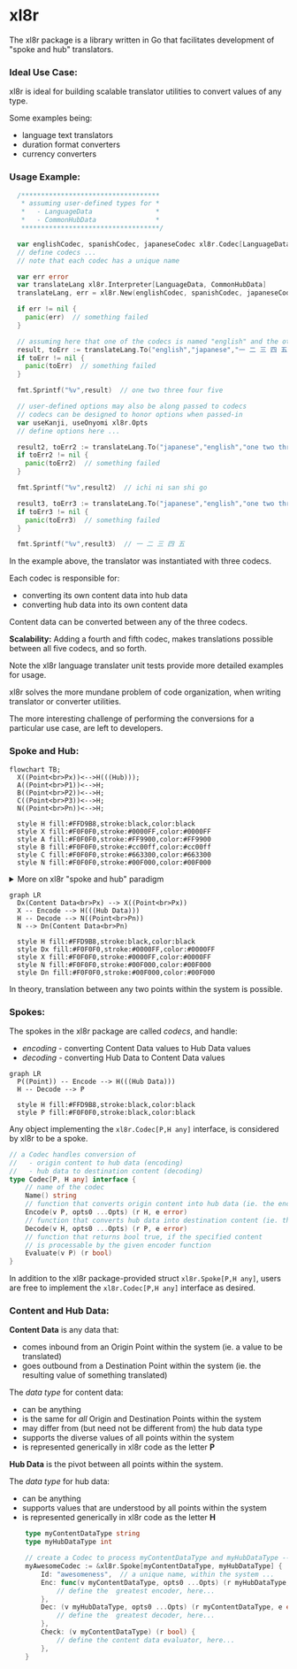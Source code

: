 # xl8r

The xl8r package is a library written in Go that facilitates development of "spoke and hub" translators.

### Ideal Use Case:

xl8r is ideal for building scalable translator utilities to convert values of any type.

Some examples being:
- language text translators
- duration format converters
- currency converters

### Usage Example:

```go
  /***********************************
   * assuming user-defined types for *
   *   - LanguageData                *
   *   - CommonHubData               *
   ***********************************/

  var englishCodec, spanishCodec, japaneseCodec xl8r.Codec[LanguageData, CommonHubData]
  // define codecs ...
  // note that each codec has a unique name

  var err error
  var translateLang xl8r.Interpreter[LanguageData, CommonHubData]
  translateLang, err = xl8r.New(englishCodec, spanishCodec, japaneseCodec)

  if err != nil {
    panic(err)  // something failed
  }

  // assuming here that one of the codecs is named "english" and the other is named "japanese"
  result, toErr := translateLang.To("english","japanese","一 二 三 四 五")
  if toErr != nil {
    panic(toErr)  // something failed
  }

  fmt.Sprintf("%v",result)  // one two three four five

  // user-defined options may also be along passed to codecs
  // codecs can be designed to honor options when passed-in
  var useKanji, useOnyomi xl8r.Opts
  // define options here ...

  result2, toErr2 := translateLang.To("japanese","english","one two three four five", useOnyomi)
  if toErr2 != nil {
    panic(toErr2)  // something failed
  }

  fmt.Sprintf("%v",result2)  // ichi ni san shi go

  result3, toErr3 := translateLang.To("japanese","english","one two three four five", useKanji)
  if toErr3 != nil {
    panic(toErr3)  // something failed
  }

  fmt.Sprintf("%v",result3)  // 一 二 三 四 五

```

In the example above, the translator was instantiated with three codecs.

Each codec is responsible for:
- converting its own content data into hub data
- converting hub data into its own content data

Content data can be converted between any of the three codecs.

**Scalability:**
Adding a fourth and fifth codec, makes translations possible between all five codecs, and so forth.

Note the xl8r language translater unit tests provide more detailed examples for usage.

xl8r solves the more mundane problem of code organization, when writing translator or converter utilities.

The more interesting challenge of performing the conversions for a particular use case, are left to developers.

### Spoke and Hub:
```mermaid
flowchart TB;
  X((Point<br>Px))<-->H(((Hub)));
  A((Point<br>P1))<-->H;
  B((Point<br>P2))<-->H;
  C((Point<br>P3))<-->H;
  N((Point<br>Pn))<-->H;

  style H fill:#FFD9B8,stroke:black,color:black
  style X fill:#F0F0F0,stroke:#0000FF,color:#0000FF
  style A fill:#F0F0F0,stroke:#FF9900,color:#FF9900
  style B fill:#F0F0F0,stroke:#cc00ff,color:#cc00ff
  style C fill:#F0F0F0,stroke:#663300,color:#663300
  style N fill:#F0F0F0,stroke:#00F000,color:#00F000

```
<details>

<summary>More on xl8r "spoke and hub" paradigm</summary>

In this paradigm, each point represents a different Origin and/or Destination for data translations.

For example, some content may be translated from `Point P1` to `Point P3`, where:
- `Point P1` is called "english"
- `Point P3` is called "spanish"
- the content to be translated is the value `string` "four"

In this example (and the `xl8r` package), `Point P1` is considered as the _Origin_ and `Point P3` as the _Destination_.

The _Hub_ represents a commonality between _all points_ in the system.
- the hub data, in this example, is the value `int` 4

The _Spoke_ represents the path to and from `Point` and `Hub`.
- from `Point` (_Origin_) to `Hub`, "content data" is converted to "hub data"  (ie. _Encoded_)
- from `Hub` to `Point` (_Destination_), "hub data" is converted to "content data"  (ie. _Decoded_)

Summarizing the "english" to "spanish" translation, in _spoke and hub_ terms:
- from "english": (`Point P1`) convert value `string` "four" to value `int` 4 (`Hub`)
- to "spanish": (`Hub`) convert value `int` 4 to value `string` "cuatro" (`Point P3`)

</details>

```mermaid
graph LR
  Dx(Content Data<br>Px) --> X((Point<br>Px))
  X -- Encode --> H(((Hub Data)))
  H -- Decode --> N((Point<br>Pn))
  N --> Dn(Content Data<br>Pn)

  style H fill:#FFD9B8,stroke:black,color:black
  style Dx fill:#F0F0F0,stroke:#0000FF,color:#0000FF
  style X fill:#F0F0F0,stroke:#0000FF,color:#0000FF
  style N fill:#F0F0F0,stroke:#00F000,color:#00F000
  style Dn fill:#F0F0F0,stroke:#00F000,color:#00F000
```

In theory, translation between any two points within the system is possible.

### Spokes:

The spokes in the xl8r package are called _codecs_, and handle:
- _encoding_ - converting Content Data values to Hub Data values
- _decoding_ - converting Hub Data to Content Data values

```mermaid
graph LR
  P((Point)) -- Encode --> H(((Hub Data)))
  H -- Decode --> P

  style H fill:#FFD9B8,stroke:black,color:black
  style P fill:#F0F0F0,stroke:black,color:black
```

Any object implementing the `xl8r.Codec[P,H any]` interface, is considered by xl8r to be a spoke.

```go
// a Codec handles conversion of
//   - origin content to hub data (encoding)
//   - hub data to destination content (decoding)
type Codec[P, H any] interface {
	// name of the codec
	Name() string
	// function that converts origin content into hub data (ie. the encoder)
	Encode(v P, opts0 ...Opts) (r H, e error)
	// function that converts hub data into destination content (ie. the decoder)
	Decode(v H, opts0 ...Opts) (r P, e error)
	// function that returns bool true, if the specified content
	// is processable by the given encoder function
	Evaluate(v P) (r bool)
}
```

In addition to the xl8r package-provided struct `xl8r.Spoke[P,H any]`, users are free to implement the `xl8r.Codec[P,H any]` interface as desired.

### Content and Hub Data:

**Content Data** is any data that:
- comes inbound from an Origin Point within the system (ie. a value to be translated)
- goes outbound from a Destination Point within the system (ie. the resulting value of something translated)

The _data type_ for content data:
- can be anything
- is the same for _all_ Origin and Destination Points within the system
- may differ from (but need not be different from) the hub data type
- supports the diverse values of all points within the system
- is represented generically in xl8r code as the letter **P**

**Hub Data** is the pivot between all points within the system.

The _data type_ for hub data:
- can be anything
- supports values that are understood by all points within the system
- is represented generically in xl8r code as the letter **H**
  
```go
	type myContentDataType string
	type myHubDataType int

	// create a Codec to process myContentDataType and myHubDataType -- xl8r.Spoke[P,H any]
	myAwesomeCodec := &xl8r.Spoke[myContentDataType, myHubDataType] {
		Id: "awesomeness",	// a unique name, within the system ...
		Enc: func(v myContentDataType, opts0 ...Opts) (r myHubDataType, e error) {
			// define the  greatest encoder, here...
		},
		Dec: (v myHubDataType, opts0 ...Opts) (r myContentDataType, e error) {
			// define the  greatest decoder, here...
		},
		Check: (v myContentDataType) (r bool) {
			// define the content data evaluator, here...
		},
	}
```


